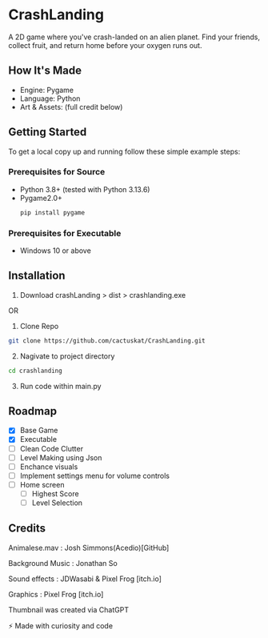# CrashLanding
A 2D game where you've crash-landed on an alien planet. Find your friends, collect fruit, and return home before your oxygen runs out.

## How It's Made
* Engine: Pygame
* Language: Python
* Art & Assets: (full credit below)

## Getting Started
To get a local copy up and running follow these simple example steps:
### Prerequisites for Source
* Python 3.8+ (tested with Python 3.13.6)
* Pygame2.0+ 
  ```sh
  pip install pygame
  ```
### Prerequisites for Executable
* Windows 10 or above

## Installation
1. Download crashLanding > dist > crashlanding.exe

OR 

1. Clone Repo
  ```sh
  git clone https://github.com/cactuskat/CrashLanding.git
  ```
2. Nagivate to project directory
  ```sh
  cd crashlanding
  ```
3. Run code within main.py

## Roadmap
- [X] Base Game
- [X] Executable
- [ ] Clean Code Clutter
- [ ] Level Making using Json
- [ ] Enchance visuals
- [ ] Implement settings menu for volume controls
- [ ] Home screen
  - [ ] Highest Score
  - [ ] Level Selection

## Credits
Animalese.mav : Josh Simmons(Acedio)[GitHub]

Background Music : Jonathan So

Sound effects : JDWasabi & Pixel Frog [itch.io]

Graphics : Pixel Frog [itch.io]

Thumbnail was created via ChatGPT

⚡ Made with curiosity and code

